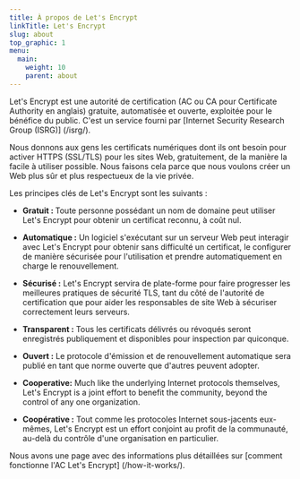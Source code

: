 ```yaml
---
title: À propos de Let's Encrypt
linkTitle: Let's Encrypt
slug: about
top_graphic: 1
menu:
  main:
    weight: 10
    parent: about
---
```


Let's Encrypt est une autorité de certification (AC ou CA pour Certificate Authority en anglais) gratuite, automatisée et ouverte, exploitée pour le bénéfice du public. C'est un service fourni par [Internet Security Research Group (ISRG)] (/isrg/).

Nous donnons aux gens les certificats numériques dont ils ont besoin pour activer HTTPS (SSL/TLS) pour les sites Web, gratuitement, de la manière la facile à utiliser possible. Nous faisons cela parce que nous voulons créer un Web plus sûr et plus respectueux de la vie privée.

Les principes clés de Let's Encrypt sont les suivants :

* <strong> Gratuit : </strong> Toute personne possédant un nom de domaine peut utiliser Let's Encrypt pour obtenir un certificat reconnu, à coût nul.

* <strong>Automatique :</strong> Un logiciel s'exécutant sur un serveur Web peut interagir avec Let's Encrypt pour obtenir sans difficulté un certificat, le configurer de manière sécurisée pour l'utilisation et prendre automatiquement en charge le renouvellement.

* <strong>Sécurisé :</strong> Let's Encrypt servira de plate-forme pour faire progresser les meilleures pratiques de sécurité TLS, tant du côté de l'autorité de certification que pour aider les responsables de site Web à sécuriser correctement leurs serveurs.

* <strong>Transparent :</strong> Tous les certificats délivrés ou révoqués seront enregistrés publiquement et disponibles pour inspection par quiconque.

* <strong>Ouvert :</strong> Le protocole d'émission et de renouvellement automatique sera publié en tant que norme ouverte que d'autres peuvent adopter.

* <strong>Cooperative:</strong> Much like the underlying Internet protocols themselves, Let's Encrypt is a joint effort to benefit the community, beyond the control of any one organization.

* <strong>Coopérative :</strong> Tout comme les protocoles Internet sous-jacents eux-mêmes, Let's Encrypt est un effort conjoint au profit de la communauté, au-delà du contrôle d'une organisation en particulier.

Nous avons une page avec des informations plus détaillées sur [comment fonctionne l'AC Let's Encrypt] (/how-it-works/).
